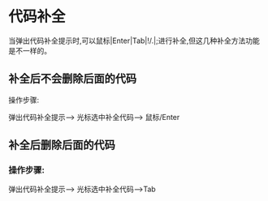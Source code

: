 # 代码补全

当弹出代码补全提示时,可以鼠标\|Enter\|Tab\|!\/.\|;进行补全,但这几种补全方法功能是不一样的。

## 补全后不会删除后面的代码

操作步骤:

弹出代码补全提示—&gt; 光标选中补全代码—&gt; 鼠标\/Enter

## 补全后删除后面的代码

### 操作步骤:

弹出代码补全提示—&gt; 光标选中补全代码—&gt;Tab

